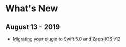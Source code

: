 # What's New

## August 13 - 2019
* [Migrating your plugin to Swift 5.0 and Zapp-iOS v12](/whats_new/aug-18/swift-5.0-migration.md)